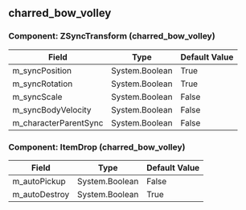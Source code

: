 ## charred_bow_volley

### Component: ZSyncTransform (charred_bow_volley)

|Field|Type|Default Value|
|-----|----|-------------|
|m_syncPosition|System.Boolean|True|
|m_syncRotation|System.Boolean|True|
|m_syncScale|System.Boolean|False|
|m_syncBodyVelocity|System.Boolean|False|
|m_characterParentSync|System.Boolean|False|

### Component: ItemDrop (charred_bow_volley)

|Field|Type|Default Value|
|-----|----|-------------|
|m_autoPickup|System.Boolean|False|
|m_autoDestroy|System.Boolean|True|

